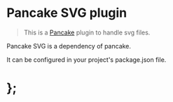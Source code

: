 Pancake SVG plugin
==================

> This is a [Pancake](https://github.com/designsystemau/pancake) plugin to handle svg files.

Pancake SVG is a dependency of pancake.

It can be configured in your project's package.json file.  


# };
